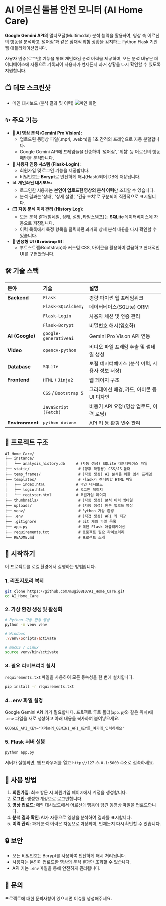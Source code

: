 # AI 어르신 돌봄 안전 모니터 (AI Home Care)
**Google Gemini API**의 멀티모달(Multimodal) 분석 능력을 활용하여, 영상 속 어르신의 행동을 분석하고 '넘어짐'과 같은 잠재적 위험 상황을 감지하는 Python Flask 기반 웹 애플리케이션입니다.

사용자 인증(로그인) 기능을 통해 개인화된 분석 이력을 제공하며, 모든 분석 내용은 데이터베이스에 자동으로 기록되어 사용자가 언제든지 과거 상황을 다시 확인할 수 있도록 지원합니다.

## 📺 데모 스크린샷

* 메인 대시보드 (분석 결과 및 이력)
    ![메인 화면](/images/image_f3a37c)

## ✨ 주요 기능

* **🤖 AI 영상 분석 (Gemini Pro Vision):**
    * 업로드된 동영상 파일(.mp4, .webm)을 1초 간격의 프레임으로 자동 분할합니다.
    * Google Gemini API에 프레임들을 전송하여 '넘어짐', '위험' 등 어르신의 행동 패턴을 분석합니다.
* **🔐 사용자 인증 시스템 (Flask-Login):**
    * 회원가입 및 로그인 기능을 제공합니다.
    * 비밀번호는 **Bcrypt**로 안전하게 해시(Hash)되어 DB에 저장됩니다.
* **📊 개인화된 대시보드:**
    * 로그인한 사용자는 **본인이 업로드한 영상의 분석 이력**만 조회할 수 있습니다.
    * 분석 결과는 '상태', '상세 설명', '긴급 조치'로 구분되어 직관적으로 표시됩니다.
* **🗂️ 자동 분석 이력 관리 (History Log):**
    * 모든 분석 결과(썸네일, 상태, 설명, 타임스탬프)는 **SQLite** 데이터베이스에 자동으로 저장됩니다.
    * 이력 목록에서 특정 항목을 클릭하면 과거의 상세 분석 내용을 다시 확인할 수 있습니다.
* **🎨 반응형 UI (Bootstrap 5):**
    * 부트스트랩(Bootstrap)과 커스텀 CSS, 아이콘을 활용하여 깔끔하고 현대적인 UI를 구현했습니다.

## 🛠️ 기술 스택

| 분야 | 기술 | 설명 |
| :--- | :--- | :--- |
| **Backend** | `Flask` | 경량 파이썬 웹 프레임워크 |
| | `Flask-SQLAlchemy` | 데이터베이스(SQLite) ORM |
| | `Flask-Login` | 사용자 세션 및 인증 관리 |
| | `Flask-Bcrypt` | 비밀번호 해시(암호화) |
| **AI (Google)** | `google-generativeai` | Gemini Pro Vision API 연동 |
| **Video** | `opencv-python` | 비디오 파일 프레임 추출 및 썸네일 생성 |
| **Database** | `SQLite` | 로컬 데이터베이스 (분석 이력, 사용자 정보 저장) |
| **Frontend** | `HTML` / `Jinja2` | 웹 페이지 구조 |
| | `CSS` / `Bootstrap 5`| 그라데이션 배경, 카드, 아이콘 등 UI 디자인 |
| | `JavaScript (Fetch)`| 비동기 API 요청 (영상 업로드, 이력 로딩) |
| **Environment**| `python-dotenv` | API 키 등 환경 변수 관리 |

## 📁 프로젝트 구조

```
AI_Home_Care/
├── instance/
│   └── analysis_history.db     # (자동 생성) SQLite 데이터베이스 파일
├── static/                      # (향후 확장용) CSS/JS 폴더
├── temp_frames/                 # (자동 생성) AI 분석을 위한 임시 프레임
├── templates/                   # Flask가 렌더링할 HTML 파일
│   ├── index.html              # 메인 대시보드
│   ├── login.html              # 로그인 페이지
│   └── register.html           # 회원가입 페이지
├── thumbnails/                  # (자동 생성) 분석 이력 썸네일
├── uploads/                     # (자동 생성) 원본 업로드 영상
├── venv/                        # Python 가상 환경
├── .env                         # (직접 생성) API 키 저장
├── .gitignore                   # Git 제외 파일 목록
├── app.py                       # 메인 Flask 애플리케이션
├── requirements.txt             # 프로젝트 필요 라이브러리
└── README.md                    # 프로젝트 소개
```

## 🚀 시작하기

이 프로젝트를 로컬 환경에서 실행하는 방법입니다.

### 1. 리포지토리 복제

```bash
git clone https://github.com/mugi0810/AI_Home_Care.git
cd AI_Home_Care
```

### 2. 가상 환경 생성 및 활성화

```bash
# Python 가상 환경 생성
python -m venv venv

# Windows
.\venv\Scripts\activate

# macOS / Linux
source venv/bin/activate
```

### 3. 필요 라이브러리 설치

`requirements.txt` 파일을 사용하여 모든 종속성을 한 번에 설치합니다.

```bash
pip install -r requirements.txt
```

### 4. .env 파일 설정

Google Gemini API 키가 필요합니다. 프로젝트 루트 폴더(`app.py`와 같은 위치)에 `.env` 파일을 새로 생성하고 아래 내용을 복사하여 붙여넣으세요.

```
GOOGLE_API_KEY="여러분의_GEMINI_API_KEY를_여기에_입력하세요"
```

### 5. Flask 서버 실행

```bash
python app.py
```

서버가 실행되면, 웹 브라우저를 열고 `http://127.0.0.1:5000` 주소로 접속하세요.

## 📝 사용 방법

1. **회원가입**: 최초 방문 시 회원가입 페이지에서 계정을 생성합니다.
2. **로그인**: 생성한 계정으로 로그인합니다.
3. **영상 업로드**: 메인 대시보드에서 어르신의 행동이 담긴 동영상 파일을 업로드합니다.
4. **분석 결과 확인**: AI가 자동으로 영상을 분석하여 결과를 표시합니다.
5. **이력 관리**: 과거 분석 이력은 자동으로 저장되며, 언제든지 다시 확인할 수 있습니다.

## 🔒 보안

- 모든 비밀번호는 Bcrypt를 사용하여 안전하게 해시 처리됩니다.
- 사용자는 본인이 업로드한 영상의 분석 결과만 조회할 수 있습니다.
- API 키는 `.env` 파일을 통해 안전하게 관리됩니다.

## 📧 문의

프로젝트에 대한 문의사항이 있으시면 이슈를 생성해주세요.

